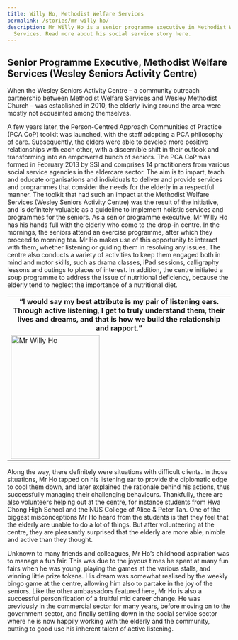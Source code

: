 ```yaml
---
title: Willy Ho, Methodist Welfare Services
permalink: /stories/mr-willy-ho/
description: Mr Willy Ho is a senior programme executive in Methodist Welfare
  Services. Read more about his social service story here.
---
```

## Senior Programme Executive, Methodist Welfare Services (Wesley Seniors Activity Centre)

When the Wesley Seniors Activity Centre – a community outreach partnership between Methodist Welfare Services and Wesley Methodist Church – was established in 2010, the elderly living around the area were mostly not acquainted among themselves.

A few years later, the Person-Centred Approach Communities of Practice (PCA CoP) toolkit was launched, with the staff adopting a PCA philosophy of care. Subsequently, the elders were able to develop more positive relationships with each other, with a discernible shift in their outlook and transforming into an empowered bunch of seniors. The PCA CoP was formed in February 2013 by SSI and comprises 14 practitioners from various social service agencies in the eldercare sector. The aim is to impart, teach and educate organisations and individuals to deliver and provide services and programmes that consider the needs for the elderly in a respectful manner. The toolkit that had such an impact at the Methodist Welfare Services (Wesley Seniors Activity Centre) was the result of the initiative, and is definitely valuable as a guideline to implement holistic services and programmes for the seniors. As a senior programme executive, Mr Willy Ho has his hands full with the elderly who come to the drop-in centre. In the mornings, the seniors attend an exercise programme, after which they proceed to morning tea. Mr Ho makes use of this opportunity to interact with them, whether listening or guiding them in resolving any issues. The centre also conducts a variety of activities to keep them engaged both in mind and motor skills, such as drama classes, iPad sessions, calligraphy lessons and outings to places of interest. In addition, the centre initiated a soup programme to address the issue of nutritional deficiency, because the elderly tend to neglect the importance of a nutritional diet.

<table>
	<tbody>
		<tr>
      <td style="text-align: center;"><strong style="text-align: center;">“I would say my best attribute is my pair of listening ears. Through active listening, I get to truly understand them, their lives and dreams, and that is how we build the relationship and rapport.”</strong></td>
		</tr>
		<tr>
			<td><img alt="Mr Willy Ho" src="/images/stories/pages/mr-willy-ho.jpg" style="width: 200px; height: 279px;" /></td>
		</tr>
	</tbody>
</table>

Along the way, there definitely were situations with difficult clients. In those situations, Mr Ho tapped on his listening ear to provide the diplomatic edge to cool them down, and later explained the rationale behind his actions, thus successfully managing their challenging behaviours. Thankfully, there are also volunteers helping out at the centre, for instance students from Hwa Chong High School and the NUS College of Alice & Peter Tan. One of the biggest misconceptions Mr Ho heard from the students is that they feel that the elderly are unable to do a lot of things. But after volunteering at the centre, they are pleasantly surprised that the elderly are more able, nimble and active than they thought. 

Unknown to many friends and colleagues, Mr Ho’s childhood aspiration was to manage a fun fair. This was due to the joyous times he spent at many fun fairs when he was young, playing the games at the various stalls, and winning little prize tokens. His dream was somewhat realised by the weekly bingo game at the centre, allowing him also to partake in the joy of the seniors. Like the other ambassadors featured here, Mr Ho is also a successful personification of a fruitful mid career change. He was previously in the commercial sector for many years, before moving on to the government sector, and finally settling down in the social service sector where he is now happily working with the elderly and the community, putting to good use his inherent talent of active listening.